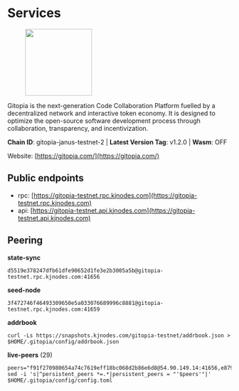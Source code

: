 # Services

<figure><img src="https://raw.githubusercontent.com/kj89/testnet_manuals/main/pingpub/logos/gitopia.png" width="150" alt=""><figcaption></figcaption></figure>

Gitopia is the next-generation Code Collaboration Platform fuelled by  a decentralized network and interactive token economy. It is designed  to optimize the open-source software development process through  collaboration, transparency, and incentivization.

**Chain ID**: gitopia-janus-testnet-2 | **Latest Version Tag**: v1.2.0 | **Wasm**: OFF

Website: [https://gitopia.com/](https://gitopia.com/)


## Public endpoints

* rpc: [https://gitopia-testnet.rpc.kjnodes.com](https://gitopia-testnet.rpc.kjnodes.com)
* api: [https://gitopia-testnet.api.kjnodes.com](https://gitopia-testnet.api.kjnodes.com)

## Peering

**state-sync**

```
d5519e378247dfb61dfe90652d1fe3e2b3005a5b@gitopia-testnet.rpc.kjnodes.com:41656
```

**seed-node**

```
3f472746f46493309650e5a033076689996c8881@gitopia-testnet.rpc.kjnodes.com:41659
```

**addrbook**
```
curl -Ls https://snapshots.kjnodes.com/gitopia-testnet/addrbook.json > $HOME/.gitopia/config/addrbook.json
```

**live-peers** (29)
```
peers="f91f270980654a74c7619eff18bc068d2b86e6d8@54.90.149.14:41656,e8799d0034f6b99cc01916639dc424c7d2548784@185.169.252.60:36656,8a20f16d02806ba11bf9fab1fca91830578faa9e@161.97.151.46:46656,6fa19dbe0236fc9328513ced95d9dd6f8330dbf3@34.160.118.165:26656,d159db085278927848c98b185b5871bf265669d9@185.250.36.169:41656,d3fb1c74c2b38a220e113d450afd3000922e5eff@65.109.84.216:26656,4e0e57bcac8aa2bc3188d5b7845eeee61a61f3f0@194.163.170.165:26656,72678266f62ab7f0e79acfe9579701f12693dd7a@185.216.75.69:41656,73de34b1d08fdd58b5a5c0ec6d2560310c1ebe90@38.242.151.86:26656,481189b7e246f6c824a969482446c49abbfe76b8@161.97.172.147:26656,e693197ec64ff270fbee9c5b9d8d055ec6fff1cb@65.21.121.101:46656,e9e671e22d794a4f80e32133905c83585b057a5d@86.48.3.0:26656,5b84bcb89128bd8fd8d5619dffbd2b6e460cd857@65.21.58.131:26656,c630e7695e89074bf25a49afac7aca33feca9fd2@95.217.216.88:26656,6d36c85a0fc1d737906f47af2e090734e0f6d4a3@86.48.3.99:26656,09538ba6159f454a17d76501c59e23bad6fc9d3d@85.190.246.67:26656,ed9e3ea0d633fa27690f5d4db039403bbb1aeba8@165.22.214.209:26656,54157f773b7135a134b1953d8c8a0ff128cad2f5@194.233.68.165:41656,d5519e378247dfb61dfe90652d1fe3e2b3005a5b@65.109.68.190:41656,bbc6a1e115185d5bffcbbf5520dca1c3d626e599@109.123.255.50:26656,eec3daeed105dcd5647d1fc24ef8f1d0f404f2fe@167.235.21.149:29656,2f58a44c9ce9dcdf81e2eaed7cd808ebefe222a7@38.242.243.111:26656,7ecbed6c667415adc67648efe3b56e0bfafca532@217.79.187.96:26656,62c6caafd89eaa885157fc6311b345064f6b1468@185.213.25.129:60956,1989ced6b71ce676a5ab4d0586d85e38fd41fbd2@136.243.88.91:7070,ebbd018513778be2d77f3495fa7da722116ad64f@194.146.13.128:60956,1d3bb209dfc7fe953fb8fa37774bab34016dd75c@185.245.183.85:26656,61af145c3cf74b80f2a7187a55499a3c97e35a8e@38.242.130.204:41656,f786d8722a3f5b7dcc45714d0fc39ed088d6e2c5@94.250.203.3:6656"
sed -i 's|^persistent_peers *=.*|persistent_peers = "'$peers'"|' $HOME/.gitopia/config/config.toml
```

